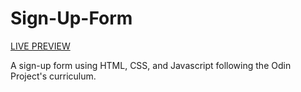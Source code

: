 # Sign-Up-Form

<a href="https://immonroe.github.io/Sign-Up-Form/"> LIVE PREVIEW</a>

A sign-up form using HTML, CSS, and Javascript following the Odin Project's curriculum.
